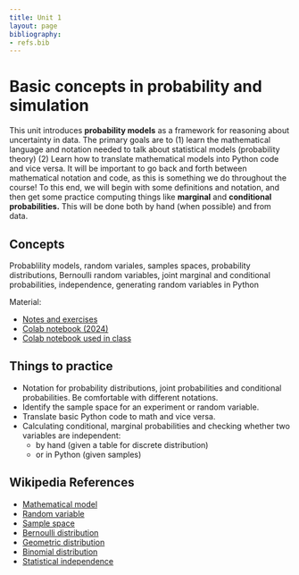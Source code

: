 ```yaml
---
title: Unit 1
layout: page
bibliography:
- refs.bib
---
```





# Basic concepts in probability and simulation

This unit introduces **probability models** as a framework for reasoning about uncertainty in data.  The primary goals are to (1) learn the mathematical language and notation needed to talk about statistical models (probability theory) (2) Learn how to translate mathematical models into Python code and vice versa. It will be important to go back and forth between mathematical notation and code, as this is something we do throughout the course! To this end, we will begin with some definitions and notation, and then get some practice computing things like **marginal** and **conditional probabilities.** This will be done both by hand (when possible) and from data. 


## Concepts

Probablility models, random variales, samples spaces, probability distributions, Bernoulli random variables, joint marginal and conditional probabilities, independence, generating random variables in Python


Material: 
- [Notes and exercises](/public/latex_notes/unit1/unit1.pdf)
- [Colab notebook (2024)](https://colab.research.google.com/drive/1COqhCR5zFuxUJZ6MCCFC4ZqBu9iVkdMJ?usp=sharing)
- [Colab notebook used in class]()

## Things to practice

- Notation for probability distributions, joint probabilities and conditional probabilities. Be comfortable with different notations. 
- Identify the sample space for an experiment or random variable. 
- Translate basic Python code to math and vice versa. 
- Calculating conditional, marginal probabilities and checking whether two variables are independent: 
  -  by hand (given a table for discrete distribution) 
  -  or in Python (given samples)

## Wikipedia References


- [Mathematical model](https://en.wikipedia.org/wiki/Mathematical_model)
- [Random variable](https://en.wikipedia.org/wiki/Random_variable)
- [Sample space](https://en.wikipedia.org/wiki/Sample_space)
- [Bernoulli distribution](https://en.wikipedia.org/wiki/Bernoulli_distribution)
- [Geometric distribution](https://en.wikipedia.org/wiki/Conditional_probability)
- [Binomial distribution](https://en.wikipedia.org/wiki/Binomial_distribution)
- [Statistical independence](https://en.wikipedia.org/wiki/Independence_(probability_theory))
